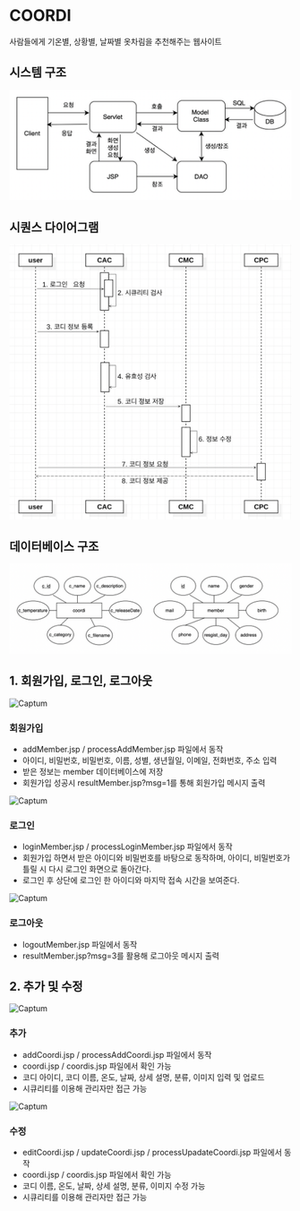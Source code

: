 # COORDI

사람들에게 기온별, 상황별, 날짜별 옷차림을 추천해주는 웹사이트

## 시스템 구조
![Captum](./img/system.png)

## 시퀀스 다이어그램
![Captum](./img/sequence.png)

## 데이터베이스 구조
![Captum](./img/database.png)

## 1. 회원가입, 로그인, 로그아웃

![Captum](./img/signup.png)
### 회원가입
- addMember.jsp / processAddMember.jsp 파일에서 동작
- 아이디, 비밀번호, 비밀번호, 이름, 성별, 생년월일, 이메일, 전화번호, 주소 입력
- 받은 정보는 member 데이터베이스에 저장
- 회원가입 성공시 resultMember.jsp?msg=1를 통해 회원가입 메시지 출력

![Captum](./img/signin.png) 
### 로그인
- loginMember.jsp / processLoginMember.jsp 파일에서 동작
- 회원가입 하면서 받은 아이디와 비밀번호를 바탕으로 동작하며, 아이디, 비밀번호가 틀릴 시 다시 로그인 화면으로 돌아간다.
- 로그인 후 상단에 로그인 한 아이디와 마지막 접속 시간을 보여준다.

![Captum](./img/signout.png)
### 로그아웃
- logoutMember.jsp 파일에서 동작
- resultMember.jsp?msg=3를 활용해 로그아웃 메시지 출력


## 2. 추가 및 수정

![Captum](./img/coordiadd.png)
### 추가
- addCoordi.jsp / processAddCoordi.jsp 파일에서 동작
- coordi.jsp / coordis.jsp 파일에서 확인 가능
- 코디 아이디, 코디 이름, 온도, 날짜, 상세 설명, 분류, 이미지 입력 및 업로드
- 시큐리티를 이용해 관리자만 접근 가능

![Captum](./img/coordiedit.png)
### 수정
- editCoordi.jsp / updateCoordi.jsp / processUpadateCoordi.jsp 파일에서 동작
- coordi.jsp / coordis.jsp 파일에서 확인 가능
- 코디 이름, 온도, 날짜, 상세 설명, 분류, 이미지 수정 가능
- 시큐리티를 이용해 관리자만 접근 가능
